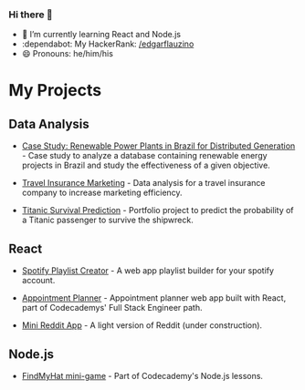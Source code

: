 ### Hi there 👋

- 🌱 I’m currently learning React and Node.js
- :dependabot: My HackerRank: [/edgarflauzino](https://www.hackerrank.com/edgarflauzino)
- 😄 Pronouns: he/him/his

<!--
**edgarflauzino/edgarflauzino** is a ✨ _special_ ✨ repository because its `README.md` (this file) appears on your GitHub profile.

Here are some ideas to get you started:

- 🔭 I’m currently working on ...
- 🌱 I’m currently learning ...
- 👯 I’m looking to collaborate on ...
- 🤔 I’m looking for help with ...
- 💬 Ask me about ...
- 📫 How to reach me: ...
- 😄 Pronouns: ...
- ⚡ Fun fact: ...
-->

# My Projects

## Data Analysis

* [Case Study: Renewable Power Plants in Brazil for Distributed Generation](https://github.com/edgarflauzino/selecao-usinas-gd) - Case study to analyze a database containing renewable energy projects in Brazil and study the effectiveness of a given objective.

* [Travel Insurance Marketing](https://github.com/edgarflauzino/travel_insurance_analysis) - Data analysis for a travel insurance company to increase marketing efficiency.

* [Titanic Survival Prediction](URL) - Portfolio project to predict the probability of a Titanic passenger to survive the shipwreck.

## React

* [Spotify Playlist Creator](https://github.com/edgarflauzino/spotify-playlist-creator) - A web app playlist builder for your spotify account.

* [Appointment Planner](https://github.com/edgarflauzino/appointment-planner) - Appointment planner web app built with React, part of Codecademys' Full Stack Engineer path.

* [Mini Reddit App](https://github.com/edgarflauzino/reddit-app) - A light version of Reddit (under construction).

## Node.js

* [FindMyHat mini-game](https://github.com/edgarflauzino/find-my-hat-game) - Part of Codecademy's Node.js lessons.
